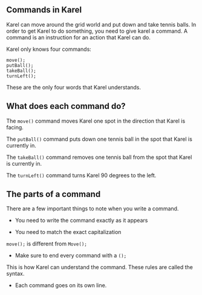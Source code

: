 ## Commands in Karel

Karel can move around the grid world and put down and take tennis balls. In order to get Karel to do something,
you need to give karel a command. A command is an instruction for an action that Karel can do.

Karel only knows four commands:

    move();
    putBall();
    takeBall();
    turnLeft();
    
These are the only four words that Karel understands. 

## What does each command do?

The `move()` command moves Karel one spot in the direction that Karel is facing.

The `putBall()` command puts down one tennis ball in the spot that Karel is currently in.

The `takeBall()` command removes one tennis ball from the spot that Karel is currently in.

The `turnLeft()` command turns Karel 90 degrees to the left. 

## The parts of a command

There are a few important things to note when you write a command. 

* You need to write the command exactly as it appears

* You need to match the exact capitalization

`move();` is different from `Move();`

* Make sure to end every command with a `();`

This is how Karel can understand the command. These rules are called the syntax.

* Each command goes on its own line.
